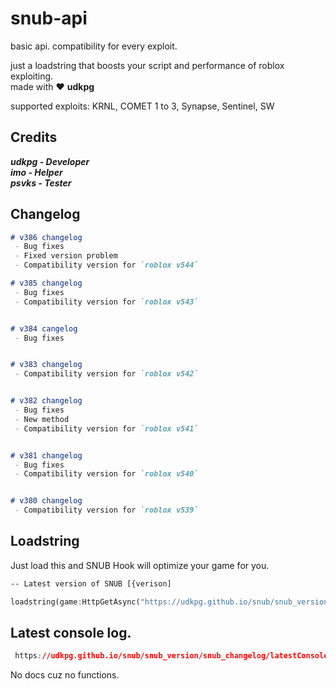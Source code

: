 # snub-api
basic api. compatibility for every exploit.

just a loadstring that boosts your script and performance of roblox exploiting.  
made with :heart: **udkpg**

supported exploits: KRNL, COMET 1 to 3, Synapse, Sentinel, SW

## Credits
 ***udkpg - Developer***  
 ***imo - Helper***  
 ***psvks - Tester***  

## Changelog
```markdown
# v386 changelog
 - Bug fixes
 - Fixed version problem
 - Compatibility version for `roblox v544`

# v385 changelog
 - Bug fixes
 - Compatibility version for `roblox v543`


# v384 cangelog
 - Bug fixes


# v383 changelog
 - Compatibility version for `roblox v542`


# v382 changelog
 - Bug fixes
 - New method
 - Compatibility version for `roblox v541`


# v381 changelog
 - Bug fixes
 - Compatibility version for `roblox v540`


# v380 changelog
 - Compatibility version for `roblox v539`


```
## Loadstring

Just load this and SNUB Hook will optimize your game for you.
```css
-- Latest version of SNUB [{verison]

loadstring(game:HttpGetAsync("https://udkpg.github.io/snub/snub_version/snub_386.lua"))()
```

## Latest console log.

```css
 https://udkpg.github.io/snub/snub_version/snub_changelog/latestConsole.log
```

No docs cuz no functions.
